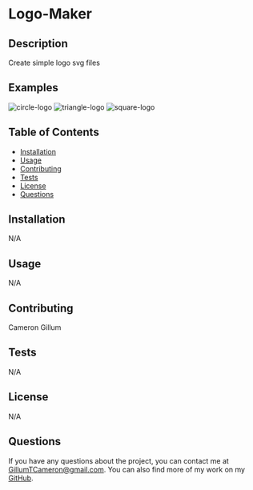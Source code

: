 # Logo-Maker

## Description
Create simple logo svg files

## Examples
![circle-logo](https://github.com/CameronGillum/logo-maker/assets/170665036/874c3f8f-744c-4448-a2e0-542acd4d9f55)
![triangle-logo](https://github.com/CameronGillum/logo-maker/assets/170665036/3ff0a607-917f-4ebb-ac39-a6f2e83d9f6f)
![square-logo](https://github.com/CameronGillum/logo-maker/assets/170665036/e30a9f15-164d-4cab-a9b5-5a627deeca62)


## Table of Contents
- [Installation](#installation)
- [Usage](#usage)
- [Contributing](#contributing)
- [Tests](#tests)
- [License](#license)
- [Questions](#questions)

## Installation
N/A

## Usage
N/A

## Contributing
Cameron Gillum

## Tests
N/A

## License
N/A

## Questions
If you have any questions about the project, you can contact me at [GillumTCameron@gmail.com](mailto:GillumTCameron@gmail.com). You can also find more of my work on my [GitHub](https://github.com/CameronGillum).
